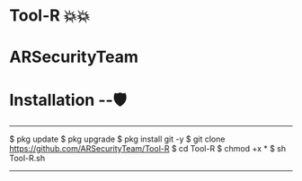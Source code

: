 # Tool-R 💥💥


# ARSecurityTeam 


# Installation --🛡

--------------------------------------------------------

$ pkg update 
$ pkg upgrade
$ pkg install git -y
$ git clone https://github.com/ARSecurityTeam/Tool-R
$ cd Tool-R
$ chmod +x *
$ sh Tool-R.sh

--------------------------------------------------------
